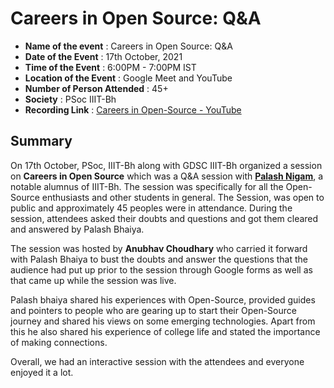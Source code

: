 # Careers in Open Source: Q&A
-   **Name of the event**  : Careers in Open Source: Q&A
-   **Date of the Event**  : 17th October, 2021
-   **Time of the Event**  : 6:00PM - 7:00PM IST
-   **Location of the Event**  : Google Meet and YouTube
-   **Number of Person Attended**  : 45+
-   **Society**  : PSoc IIIT-Bh 
-   **Recording Link**  :  [Careers in Open-Source - YouTube]( https://www.youtube.com/watch?v=y_HV9n7coXM)

## Summary

On 17th October, PSoc, IIIT-Bh along with GDSC IIIT-Bh organized a session on **Careers in Open Source** which was a Q&A session with [**Palash Nigam**]( https://www.linkedin.com/in/palash25/), a notable alumnus of IIIT-Bh. The session was specifically for all the Open-Source enthusiasts and other students in general. The Session, was open to public and approximately 45 peoples were in attendance. During the session, attendees asked their doubts and questions and got them cleared and answered by Palash Bhaiya.

The session was hosted by **Anubhav Choudhary** who carried it forward with Palash Bhaiya to bust the doubts and answer the questions that the audience had put up prior to the session through Google forms as well as that came up while the session was live.

Palash bhaiya shared his experiences with Open-Source, provided guides and pointers to people who are gearing up to start their Open-Source journey and shared his views on some emerging technologies. Apart from this he also shared his experience of college life and stated the importance of making connections. 

Overall, we had an interactive session with the attendees and everyone enjoyed it a lot.



